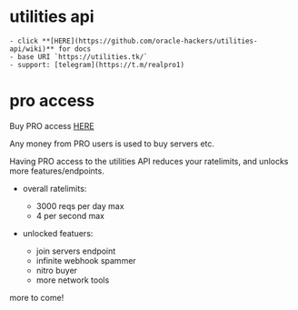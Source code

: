 # utilities api 
	- click **[HERE](https://github.com/oracle-hackers/utilities-api/wiki)** for docs
	- base URI `https://utilities.tk/`
	- support: [telegram](https://t.m/realpro1)


# pro access
Buy PRO access [HERE](https://bit.ly/getproaccessutilitiesfromghrdm)

Any money from PRO users is used to buy servers etc.

Having PRO access to the utilities API reduces your ratelimits, and unlocks more features/endpoints.

- overall ratelimits: 
​​
​​
	- 3000 reqs per day max
	- 4 per second max
​​

- unlocked featuers:
​​
​​
	- join servers endpoint
	- infinite webhook spammer
	- nitro buyer
	- more network tools
​​
​​

more to come!
